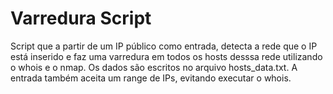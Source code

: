 # Varredura Script #

Script que a partir de um IP público como entrada, detecta a rede que o IP está inserido e faz uma varredura em todos os hosts desssa rede utilizando o whois e o nmap. Os dados são escritos no arquivo hosts_data.txt. A entrada também aceita um range de IPs, evitando executar o whois.